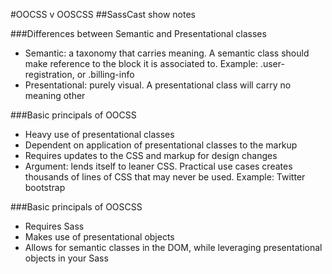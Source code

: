 #OOCSS v OOSCSS
##SassCast show notes

###Differences between Semantic and Presentational classes
* Semantic: a taxonomy that carries meaning. A semantic class should make reference to the block it is associated to. Example: .user-registration, or .billing-info
* Presentational: purely visual. A presentational class will carry no meaning other 

###Basic principals of OOCSS
* Heavy use of presentational classes
* Dependent on application of presentational classes to the markup
* Requires updates to the CSS and markup for design changes
* Argument: lends itself to leaner CSS. Practical use cases creates thousands of lines of CSS that may never be used. Example: Twitter bootstrap

###Basic principals of OOSCSS
* Requires Sass
* Makes use of presentational objects
* Allows for semantic classes in the DOM, while leveraging presentational objects in your Sass